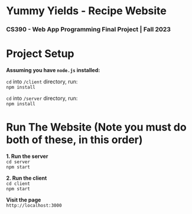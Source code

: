 # Yummy Yields - Recipe Website
### CS390 - Web App Programming Final Project | Fall 2023

# Project Setup
**Assuming you have `node.js` installed:**  

`cd` into `/client` directory, run:  
`npm install`  

`cd` into `/server` directory, run:  
`npm install`  


# Run The Website (Note you must do both of these, in this order)
**1. Run the server**  
`cd server`  
`npm start`  

**2. Run the client**  
`cd client`  
`npm start`  

**Visit the page**  
`http://localhost:3000`